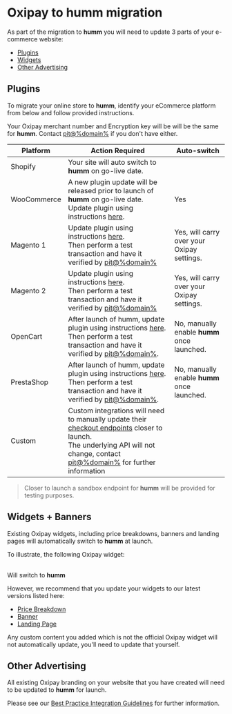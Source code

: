 # Oxipay to **humm** migration

As part of the migration to **humm** you will need to update 3 parts of your e-commerce website:

* [Plugins](#plugins)
* [Widgets](#widgets)
* [Other Advertising](#other-advertising)

## Plugins
To migrate your online store to **humm**, identify your eCommerce platform from below and follow provided instructions.

Your Oxipay merchant number and Encryption key will be will be the same for **humm**. Contact [pit@%domain%](mailto:pit@%domain%) if you don't have either.

Platform | Action Required | Auto-switch
---------|-----------------|------------
Shopify               | Your site will auto switch to **humm** on go-live date. |
WooCommerce           | A new plugin update will be released prior to launch of **humm** on go-live date. Update plugin using instructions [here](../../ecommerce/magento_1/#plugin-installation-upgrade). | Yes
Magento 1             | Update plugin using instructions [here](../../ecommerce/woocommerce/#integrating-humm).<br>Then perform a test transaction and have it verified by [pit@%domain%](mailto:pit@%domain%) | Yes, will carry over your Oxipay settings.
Magento 2             | Update plugin using instructions [here](../../ecommerce/magento_2/#integrating-humm-using-composer).<br>Then perform a test transaction and have it verified by [pit@%domain%](mailto:pit@%domain%) | Yes, will carry over your Oxipay settings.
OpenCart              | After launch of humm, update plugin using instructions [here](../../ecommerce/opencart/#installation-using-extension-installer).<br>Then perform a test transaction and have it verified by [pit@%domain%](mailto:pit@%domain%). | No, manually enable **humm** once launched.
PrestaShop            | After launch of humm, update plugin using instructions [here](../../ecommerce/prestashop/#updating-the-plugin).<br>Then perform a test transaction and have it verified by [pit@%domain%](mailto:pit@%domain%). | No, manually enable **humm** once launched.
Custom                | Custom integrations will need to manually update their [checkout endpoints](../../custom_integration/checkout_api) closer to launch.<br>The underlying API will not change, contact [pit@%domain%](mailto:pit@%domain%) for further information

> Closer to launch a sandbox endpoint for **humm** will be provided for testing purposes.

## Widgets + Banners

Existing Oxipay widgets, including price breakdowns, banners and landing pages will automatically switch to **humm** at launch.

To illustrate, the following Oxipay widget:
<script src="https://widgets.oxipay.co.nz/content/scripts/price-info.js?productPrice=100"></script>

<br>Will switch to **humm**

<script src="https://widgets.%domain%/content/scripts/price-info.js?productPrice=200&LittleOnly"></script>

However, we recommend that you update your widgets to our latest versions listed here:

* [Price Breakdown](../../widgets/%price_info_page_link%)
* [Banner](../../widgets/banners)
* [Landing Page](../../widgets/landing_pages/introduction)

Any custom content you added which is not the official Oxipay widget will not automatically update, you'll need to update that yourself.

## Other Advertising

All existing Oxipay branding on your website that you have created will need to be updated to **humm** for launch.

Please see our [Best Practice Integration Guidelines](../../best_practice_integration) for further information.

<br>
<br>
